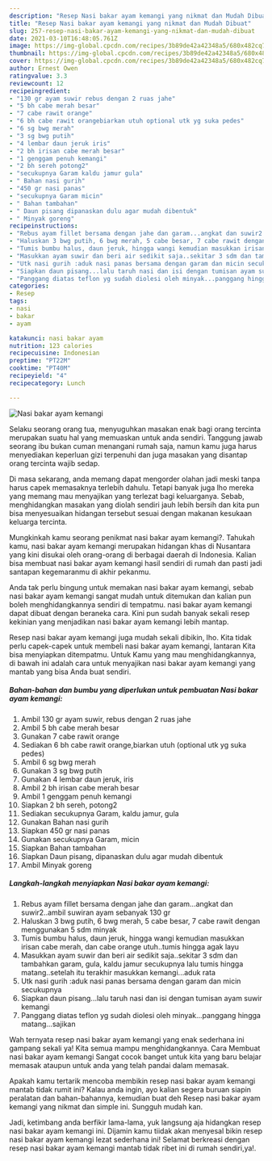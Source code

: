 ```yaml
---
description: "Resep Nasi bakar ayam kemangi yang nikmat dan Mudah Dibuat"
title: "Resep Nasi bakar ayam kemangi yang nikmat dan Mudah Dibuat"
slug: 257-resep-nasi-bakar-ayam-kemangi-yang-nikmat-dan-mudah-dibuat
date: 2021-03-10T16:48:05.761Z
image: https://img-global.cpcdn.com/recipes/3b89de42a42348a5/680x482cq70/nasi-bakar-ayam-kemangi-foto-resep-utama.jpg
thumbnail: https://img-global.cpcdn.com/recipes/3b89de42a42348a5/680x482cq70/nasi-bakar-ayam-kemangi-foto-resep-utama.jpg
cover: https://img-global.cpcdn.com/recipes/3b89de42a42348a5/680x482cq70/nasi-bakar-ayam-kemangi-foto-resep-utama.jpg
author: Ernest Owen
ratingvalue: 3.3
reviewcount: 12
recipeingredient:
- "130 gr ayam suwir rebus dengan 2 ruas jahe"
- "5 bh cabe merah besar"
- "7 cabe rawit orange"
- "6 bh cabe rawit orangebiarkan utuh optional utk yg suka pedes"
- "6 sg bwg merah"
- "3 sg bwg putih"
- "4 lembar daun jeruk iris"
- "2 bh irisan cabe merah besar"
- "1 genggam penuh kemangi"
- "2 bh sereh potong2"
- "secukupnya Garam kaldu jamur gula"
- " Bahan nasi gurih"
- "450 gr nasi panas"
- "secukupnya Garam micin"
- " Bahan tambahan"
- " Daun pisang dipanaskan dulu agar mudah dibentuk"
- " Minyak goreng"
recipeinstructions:
- "Rebus ayam fillet bersama dengan jahe dan garam...angkat dan suwir2..ambil suwiran ayam sebanyak 130 gr"
- "Haluskan 3 bwg putih, 6 bwg merah, 5 cabe besar, 7 cabe rawit dengan menggunakan 5 sdm minyak"
- "Tumis bumbu halus, daun jeruk, hingga wangi kemudian masukkan irisan cabe merah, dan cabe orange utuh..tumis hingga agak layu"
- "Masukkan ayam suwir dan beri air sedikit saja..sekitar 3 sdm dan tambahkan garam, gula, kaldu jamur secukupnya lalu tumis hingga matang..setelah itu terakhir masukkan kemangi...aduk rata"
- "Utk nasi gurih :aduk nasi panas bersama dengan garam dan micin secukupnya"
- "Siapkan daun pisang...lalu taruh nasi dan isi dengan tumisan ayam suwir kemangi"
- "Panggang diatas teflon yg sudah diolesi oleh minyak...panggang hingga matang...sajikan"
categories:
- Resep
tags:
- nasi
- bakar
- ayam

katakunci: nasi bakar ayam 
nutrition: 123 calories
recipecuisine: Indonesian
preptime: "PT22M"
cooktime: "PT40M"
recipeyield: "4"
recipecategory: Lunch

---
```



![Nasi bakar ayam kemangi](https://img-global.cpcdn.com/recipes/3b89de42a42348a5/680x482cq70/nasi-bakar-ayam-kemangi-foto-resep-utama.jpg)

Selaku seorang orang tua, menyuguhkan masakan enak bagi orang tercinta merupakan suatu hal yang memuaskan untuk anda sendiri. Tanggung jawab seorang ibu bukan cuman menangani rumah saja, namun kamu juga harus menyediakan keperluan gizi terpenuhi dan juga masakan yang disantap orang tercinta wajib sedap.

Di masa  sekarang, anda memang dapat mengorder olahan jadi meski tanpa harus capek memasaknya terlebih dahulu. Tetapi banyak juga lho mereka yang memang mau menyajikan yang terlezat bagi keluarganya. Sebab, menghidangkan masakan yang diolah sendiri jauh lebih bersih dan kita pun bisa menyesuaikan hidangan tersebut sesuai dengan makanan kesukaan keluarga tercinta. 



Mungkinkah kamu seorang penikmat nasi bakar ayam kemangi?. Tahukah kamu, nasi bakar ayam kemangi merupakan hidangan khas di Nusantara yang kini disukai oleh orang-orang di berbagai daerah di Indonesia. Kalian bisa membuat nasi bakar ayam kemangi hasil sendiri di rumah dan pasti jadi santapan kegemaranmu di akhir pekanmu.

Anda tak perlu bingung untuk memakan nasi bakar ayam kemangi, sebab nasi bakar ayam kemangi sangat mudah untuk ditemukan dan kalian pun boleh menghidangkannya sendiri di tempatmu. nasi bakar ayam kemangi dapat dibuat dengan beraneka cara. Kini pun sudah banyak sekali resep kekinian yang menjadikan nasi bakar ayam kemangi lebih mantap.

Resep nasi bakar ayam kemangi juga mudah sekali dibikin, lho. Kita tidak perlu capek-capek untuk membeli nasi bakar ayam kemangi, lantaran Kita bisa menyiapkan ditempatmu. Untuk Kamu yang mau menghidangkannya, di bawah ini adalah cara untuk menyajikan nasi bakar ayam kemangi yang mantab yang bisa Anda buat sendiri.

<!--inarticleads1-->

##### Bahan-bahan dan bumbu yang diperlukan untuk pembuatan Nasi bakar ayam kemangi:

1. Ambil 130 gr ayam suwir, rebus dengan 2 ruas jahe
1. Ambil 5 bh cabe merah besar
1. Gunakan 7 cabe rawit orange
1. Sediakan 6 bh cabe rawit orange,biarkan utuh (optional utk yg suka pedes)
1. Ambil 6 sg bwg merah
1. Gunakan 3 sg bwg putih
1. Gunakan 4 lembar daun jeruk, iris
1. Ambil 2 bh irisan cabe merah besar
1. Ambil 1 genggam penuh kemangi
1. Siapkan 2 bh sereh, potong2
1. Sediakan secukupnya Garam, kaldu jamur, gula
1. Gunakan  Bahan nasi gurih
1. Siapkan 450 gr nasi panas
1. Gunakan secukupnya Garam, micin
1. Siapkan  Bahan tambahan
1. Siapkan  Daun pisang, dipanaskan dulu agar mudah dibentuk
1. Ambil  Minyak goreng




<!--inarticleads2-->

##### Langkah-langkah menyiapkan Nasi bakar ayam kemangi:

1. Rebus ayam fillet bersama dengan jahe dan garam...angkat dan suwir2..ambil suwiran ayam sebanyak 130 gr
1. Haluskan 3 bwg putih, 6 bwg merah, 5 cabe besar, 7 cabe rawit dengan menggunakan 5 sdm minyak
1. Tumis bumbu halus, daun jeruk, hingga wangi kemudian masukkan irisan cabe merah, dan cabe orange utuh..tumis hingga agak layu
1. Masukkan ayam suwir dan beri air sedikit saja..sekitar 3 sdm dan tambahkan garam, gula, kaldu jamur secukupnya lalu tumis hingga matang..setelah itu terakhir masukkan kemangi...aduk rata
1. Utk nasi gurih :aduk nasi panas bersama dengan garam dan micin secukupnya
1. Siapkan daun pisang...lalu taruh nasi dan isi dengan tumisan ayam suwir kemangi
1. Panggang diatas teflon yg sudah diolesi oleh minyak...panggang hingga matang...sajikan




Wah ternyata resep nasi bakar ayam kemangi yang enak sederhana ini gampang sekali ya! Kita semua mampu menghidangkannya. Cara Membuat nasi bakar ayam kemangi Sangat cocok banget untuk kita yang baru belajar memasak ataupun untuk anda yang telah pandai dalam memasak.

Apakah kamu tertarik mencoba membikin resep nasi bakar ayam kemangi mantab tidak rumit ini? Kalau anda ingin, ayo kalian segera buruan siapin peralatan dan bahan-bahannya, kemudian buat deh Resep nasi bakar ayam kemangi yang nikmat dan simple ini. Sungguh mudah kan. 

Jadi, ketimbang anda berfikir lama-lama, yuk langsung aja hidangkan resep nasi bakar ayam kemangi ini. Dijamin kamu tiidak akan menyesal bikin resep nasi bakar ayam kemangi lezat sederhana ini! Selamat berkreasi dengan resep nasi bakar ayam kemangi mantab tidak ribet ini di rumah sendiri,ya!.

